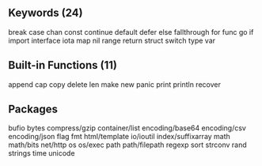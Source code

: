 Keywords (24)
--------
break       case        chan            const   continue    default
defer       else        fallthrough     for     func        go
if          import      interface       iota    map         nil
range       return      struct          switch  type        var


Built-in Functions (11)
------------------
append      cap     copy    delete  len
make        new     panic   print   println
recover


Packages
--------
bufio
bytes
compress/gzip
container/list
encoding/base64
encoding/csv
encoding/json
flag
fmt
html/template
io/ioutil
index/suffixarray
math
math/bits
net/http
os
os/exec
path
path/filepath
regexp
sort
strconv
rand
strings
time
unicode
